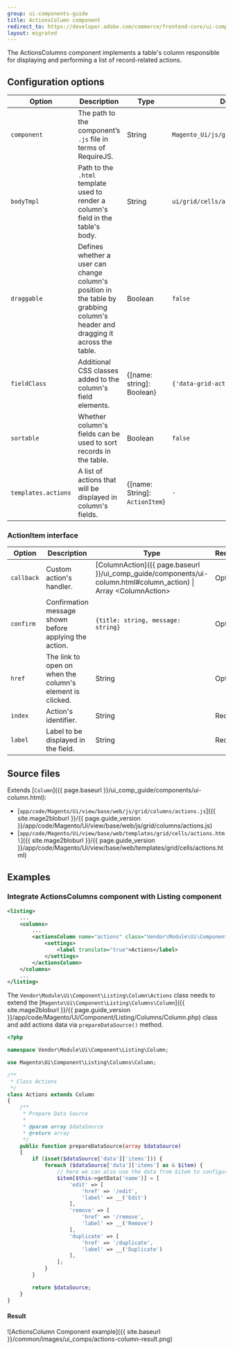 ```yaml
---
group: ui-components-guide
title: ActionsColumn component
redirect_to: https://developer.adobe.com/commerce/frontend-core/ui-components/components/actions-column/
layout: migrated
---
```


The ActionsColumns component implements a table's column responsible for displaying and performing a list of record-related actions.

## Configuration options

| Option | Description | Type | Default |
| --- | --- | --- | --- |
| `component` | The path to the component’s `.js` file in terms of RequireJS. | String | `Magento_Ui/js/grid/columns/actions` |
| `bodyTmpl` | Path to the `.html` template used to render a column's field in the table's body. | String | `ui/grid/cells/actions` |
| `draggable` | Defines whether a user can change column's position in the table by grabbing column's header and dragging it across the table. | Boolean | `false` |
| `fieldClass` | Additional CSS classes added to the column's field elements. | {[name: string]: Boolean} | `{'data-grid-actions-cell': true}` |
| `sortable` | Whether column's fields can be used to sort records in the table. | Boolean | `false` |
| `templates.actions` | A list of actions that will be displayed in column's fields. | {[name: String]: `ActionItem`} | `-` |

### ActionItem interface

| Option | Description | Type | Required |
| --- | --- | --- | --- |
| `callback` | Custom action's handler. | [ColumnAction]({{ page.baseurl }}/ui_comp_guide/components/ui-column.html#column_action) \| Array &lt;ColumnAction&gt; | Optional |
| `confirm` | Confirmation message shown before applying the action. | `{title: string, message: string}` | Optional |
| `href` | The link to open on when the column's element is clicked. | String | Optional |
| `index` | Action's identifier. | String | Required |
| `label` | Label to be displayed in the field. | String | Required |

## Source files

Extends [`Column`]({{ page.baseurl }}/ui_comp_guide/components/ui-column.html):

-  [`app/code/Magento/Ui/view/base/web/js/grid/columns/actions.js`]({{ site.mage2bloburl }}/{{ page.guide_version }}/app/code/Magento/Ui/view/base/web/js/grid/columns/actions.js)
-  [`app/code/Magento/Ui/view/base/web/templates/grid/cells/actions.html`]({{ site.mage2bloburl }}/{{ page.guide_version }}/app/code/Magento/Ui/view/base/web/templates/grid/cells/actions.html)

## Examples

### Integrate ActionsColumns component with Listing component

```xml
<listing>
    ...
    <columns>
        ...
        <actionsColumn name="actions" class="Vendor\Module\Ui\Component\Listing\Column\Actions">
            <settings>
                <label translate="true">Actions</label>
            </settings>
        </actionsColumn>
    </columns>
    ...
</listing>
```

The `Vendor\Module\Ui\Component\Listing\Column\Actions` class needs to extend the [`Magento\Ui\Component\Listing\Columns\Column`]({{ site.mage2bloburl }}/{{ page.guide_version }}/app/code/Magento/Ui/Component/Listing/Columns/Column.php) class and add actions data via `prepareDataSource()` method.

```php
<?php

namespace Vendor\Module\Ui\Component\Listing\Column;

use Magento\Ui\Component\Listing\Columns\Column;

/**
 * Class Actions
 */
class Actions extends Column
{
    /**
     * Prepare Data Source
     *
     * @param array $dataSource
     * @return array
     */
    public function prepareDataSource(array $dataSource)
    {
        if (isset($dataSource['data']['items'])) {
            foreach ($dataSource['data']['items'] as & $item) {
                // here we can also use the data from $item to configure some parameters of an action URL
                $item[$this->getData('name')] = [
                    'edit' => [
                        'href' => '/edit',
                        'label' => __('Edit')
                    ],
                    'remove' => [
                        'href' => '/remove',
                        'label' => __('Remove')
                    ],
                    'duplicate' => [
                        'href' => '/duplicate',
                        'label' => __('Duplicate')
                    ],
                ];
            }
        }

        return $dataSource;
    }
}
```

#### Result

![ActionsColumn Component example]({{ site.baseurl }}/common/images/ui_comps/actions-column-result.png)
